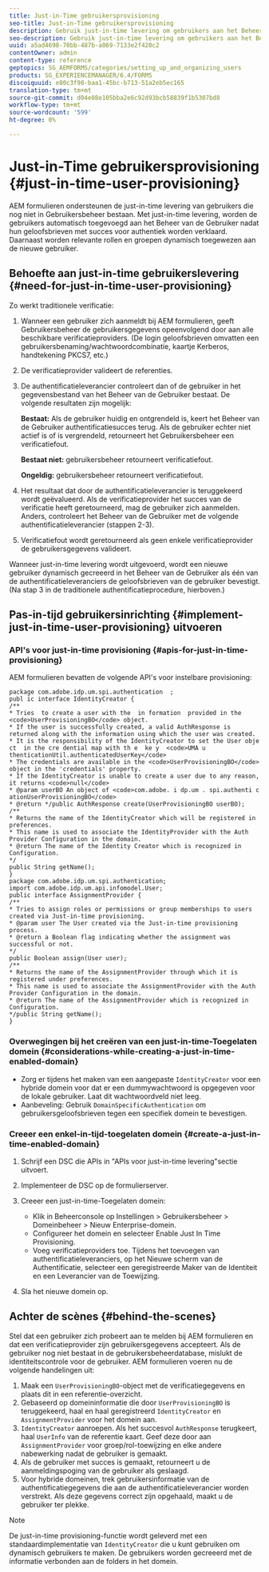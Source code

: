 ```yaml
---
title: Just-in-Time gebruikersprovisioning
seo-title: Just-in-Time gebruikersprovisioning
description: Gebruik just-in-time levering om gebruikers aan het Beheer van de Gebruiker toe te voegen na succesvolle authentificatie en dynamisch relevante rollen en groepen aan de nieuwe gebruiker toe te wijzen.
seo-description: Gebruik just-in-time levering om gebruikers aan het Beheer van de Gebruiker toe te voegen na succesvolle authentificatie en dynamisch relevante rollen en groepen aan de nieuwe gebruiker toe te wijzen.
uuid: a5ad4698-70bb-487b-a069-7133e2f420c2
contentOwner: admin
content-type: reference
geptopics: SG_AEMFORMS/categories/setting_up_and_organizing_users
products: SG_EXPERIENCEMANAGER/6.4/FORMS
discoiquuid: e80c3f98-baa1-45bc-b713-51a2eb5ec165
translation-type: tm+mt
source-git-commit: d04e08e105bba2e6c92d93bcb58839f1b5307bd8
workflow-type: tm+mt
source-wordcount: '599'
ht-degree: 0%

---
```



# Just-in-Time gebruikersprovisioning {#just-in-time-user-provisioning}

AEM formulieren ondersteunen de just-in-time levering van gebruikers die nog niet in Gebruikersbeheer bestaan. Met just-in-time levering, worden de gebruikers automatisch toegevoegd aan het Beheer van de Gebruiker nadat hun geloofsbrieven met succes voor authentiek worden verklaard. Daarnaast worden relevante rollen en groepen dynamisch toegewezen aan de nieuwe gebruiker.

## Behoefte aan just-in-time gebruikerslevering {#need-for-just-in-time-user-provisioning}

Zo werkt traditionele verificatie:

1. Wanneer een gebruiker zich aanmeldt bij AEM formulieren, geeft Gebruikersbeheer de gebruikersgegevens opeenvolgend door aan alle beschikbare verificatieproviders. (De login geloofsbrieven omvatten een gebruikersbenaming/wachtwoordcombinatie, kaartje Kerberos, handtekening PKCS7, etc.)
1. De verificatieprovider valideert de referenties.
1. De authentificatieleverancier controleert dan of de gebruiker in het gegevensbestand van het Beheer van de Gebruiker bestaat. De volgende resultaten zijn mogelijk:

   **Bestaat:** Als de gebruiker huidig en ontgrendeld is, keert het Beheer van de Gebruiker authentificatiesucces terug. Als de gebruiker echter niet actief is of is vergrendeld, retourneert het Gebruikersbeheer een verificatiefout.

   **Bestaat niet:** gebruikersbeheer retourneert verificatiefout.

   **Ongeldig:** gebruikersbeheer retourneert verificatiefout.

1. Het resultaat dat door de authentificatieleverancier is teruggekeerd wordt geëvalueerd. Als de verificatieprovider het succes van de verificatie heeft geretourneerd, mag de gebruiker zich aanmelden. Anders, controleert het Beheer van de Gebruiker met de volgende authentificatieleverancier (stappen 2-3).
1. Verificatiefout wordt geretourneerd als geen enkele verificatieprovider de gebruikersgegevens valideert.

Wanneer just-in-time levering wordt uitgevoerd, wordt een nieuwe gebruiker dynamisch gecreeerd in het Beheer van de Gebruiker als één van de authentificatieleveranciers de geloofsbrieven van de gebruiker bevestigt. (Na stap 3 in de traditionele authentificatieprocedure, hierboven.)

## Pas-in-tijd gebruikersinrichting {#implement-just-in-time-user-provisioning} uitvoeren

### API&#39;s voor just-in-time provisioning {#apis-for-just-in-time-provisioning}

AEM formulieren bevatten de volgende API&#39;s voor instelbare provisioning:

```as3
package com.adobe.idp.um.spi.authentication  ; 
publ ic interface IdentityCreator { 
/** 
* Tries  to create a user with the  in formation  provided in the <code>UserProvisioningBO</code> object. 
* If the user is successfully created, a valid AuthResponse is returned along with the information using which the user was created. 
* It is the responsibility of the IdentityCreator to set the User obje ct  in the cre dential map with th e  ke y  <code>UMA u thenticationUtil.authenticatedUserKey</code> 
* The credentials are available in the <code>UserProvisioningBO</code> object in the 'credentials' property. 
* If the IdentityCreator is unable to create a user due to any reason, it returns <code>null</code> 
* @param userBO An object of <code>com.adobe. i dp.um . spi.authenti c ationUserProvisioningBO</code> 
* @return */public AuthResponse create(UserProvisioningBO userBO); 
/** 
* Returns the name of the IdentityCreator which will be registered in preferences. 
* This name is used to associate the IdentityProvider with the Auth Provider Configuration in the domain. 
* @return The name of the Identity Creator which is recognized in Configuration. 
*/ 
public String getName(); 
} 
package com.adobe.idp.um.spi.authentication; 
import com.adobe.idp.um.api.infomodel.User; 
public interface AssignmentProvider { 
/** 
* Tries to assign roles or permissions or group memberships to users created via Just-in-time provisioning. 
* @param user The User created via the Just-in-time provisioning process. 
* @return a Boolean flag indicating whether the assignment was successful or not. 
*/ 
public Boolean assign(User user); 
/** 
* Returns the name of the AssignmentProvider through which it is registered under preferences. 
* This name is used to associate the AssignmentProvider with the Auth Provider Configuration in the domain. 
* @return The name of the AssignmentProvider which is recognized in Configuration. 
*/public String getName(); 
}
```

### Overwegingen bij het creëren van een just-in-time-Toegelaten domein {#considerations-while-creating-a-just-in-time-enabled-domain}

* Zorg er tijdens het maken van een aangepaste `IdentityCreator` voor een hybride domein voor dat er een dummywachtwoord is opgegeven voor de lokale gebruiker. Laat dit wachtwoordveld niet leeg.
* Aanbeveling: Gebruik `DomainSpecificAuthentication` om gebruikersgeloofsbrieven tegen een specifiek domein te bevestigen.

### Creeer een enkel-in-tijd-toegelaten domein {#create-a-just-in-time-enabled-domain}

1. Schrijf een DSC die APIs in &quot;APIs voor just-in-time levering&quot;sectie uitvoert.
1. Implementeer de DSC op de formulierserver.
1. Creeer een just-in-time-Toegelaten domein:

   * Klik in Beheerconsole op Instellingen > Gebruikersbeheer > Domeinbeheer > Nieuw Enterprise-domein.
   * Configureer het domein en selecteer Enable Just In Time Provisioning. <!--Fix broken link (See Setting up and managing domains).-->
   * Voeg verificatieproviders toe. Tijdens het toevoegen van authentificatieleveranciers, op het Nieuwe scherm van de Authentificatie, selecteer een geregistreerde Maker van de Identiteit en een Leverancier van de Toewijzing.

1. Sla het nieuwe domein op.

## Achter de scènes {#behind-the-scenes}

Stel dat een gebruiker zich probeert aan te melden bij AEM formulieren en dat een verificatieprovider zijn gebruikersgegevens accepteert. Als de gebruiker nog niet bestaat in de gebruikersbeheerdatabase, mislukt de identiteitscontrole voor de gebruiker. AEM formulieren voeren nu de volgende handelingen uit:

1. Maak een `UserProvisioningBO`-object met de verificatiegegevens en plaats dit in een referentie-overzicht.
1. Gebaseerd op domeininformatie die door `UserProvisioningBO` is teruggekeerd, haal en haal geregistreerd `IdentityCreator` en `AssignmentProvider` voor het domein aan.
1. `IdentityCreator` aanroepen. Als het succesvol `AuthResponse` terugkeert, haal `UserInfo` van de referentie kaart. Geef deze door aan `AssignmentProvider` voor groep/rol-toewijzing en elke andere nabewerking nadat de gebruiker is gemaakt.
1. Als de gebruiker met succes is gemaakt, retourneert u de aanmeldingspoging van de gebruiker als geslaagd.
1. Voor hybride domeinen, trek gebruikersinformatie van de authentificatiegegevens die aan de authentificatieleverancier worden verstrekt. Als deze gegevens correct zijn opgehaald, maakt u de gebruiker ter plekke.

>[!NOTE]
>
>De just-in-time provisioning-functie wordt geleverd met een standaardimplementatie van `IdentityCreator` die u kunt gebruiken om dynamisch gebruikers te maken. De gebruikers worden gecreeerd met de informatie verbonden aan de folders in het domein.


